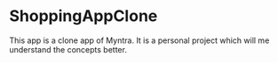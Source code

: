 # ShoppingAppClone
This app is a clone app of Myntra. It is a personal project which will me understand the concepts better.
